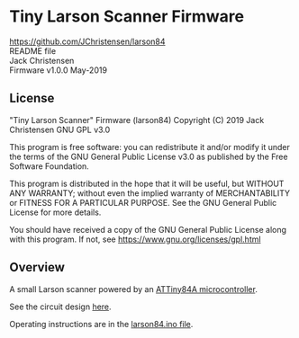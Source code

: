 # Tiny Larson Scanner Firmware
https://github.com/JChristensen/larson84  
README file  
Jack Christensen  
Firmware v1.0.0 May-2019

## License
"Tiny Larson Scanner" Firmware (larson84) Copyright (C) 2019 Jack Christensen GNU GPL v3.0

This program is free software: you can redistribute it and/or modify it under the terms of the GNU General Public License v3.0 as published by the Free Software Foundation.

This program is distributed in the hope that it will be useful, but WITHOUT ANY WARRANTY; without even the implied warranty of MERCHANTABILITY or FITNESS FOR A PARTICULAR PURPOSE.  See the GNU General Public License for more details.

You should have received a copy of the GNU General Public License along with this program. If not, see <https://www.gnu.org/licenses/gpl.html>

## Overview

A small Larson scanner powered by an [ATTiny84A microcontroller](https://www.microchip.com/wwwproducts/en/ATtiny84A).

See the circuit design [here](https://github.com/JChristensen/tinyLarson).

Operating instructions are in the [larson84.ino file](https://github.com/JChristensen/larson84/blob/master/larson84.ino).